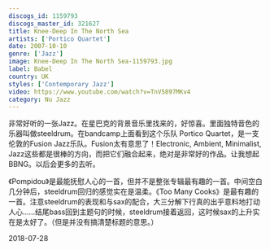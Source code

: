 ```yaml
---
discogs_id: 1159793
discogs_master_id: 321627
title: Knee-Deep In The North Sea
artists: ['Portico Quartet']
date: 2007-10-10
genre: ['Jazz']
image: Knee-Deep In The North Sea-1159793.jpg
label: Babel
country: UK
styles: ['Contemporary Jazz']
video: https://www.youtube.com/watch?v=TnV5897MKv4
category: Nu Jazz
---
```


非常好听的一张Jazz。在星巴克的背景音乐里找来的，好惊喜。里面独特音色的乐器叫做steeldrum。在bandcamp上面看到这个乐队 Portico Quartet，是一支伦敦的Fusion Jazz乐队。Fusion太有意思了！Electronic, Ambient, Minimalist, Jazz这些都是很棒的方向，而把它们融合起来，绝对是非常好的作品。让我想起BBNG。以后会更多的去听。

《Pompidou》是最能抚慰人心的一首，但并不是整张专辑最有趣的一首。中间空白几分钟后，steeldrum回归的感觉实在是温柔。《Too Many Cooks》是最有趣的一首。注意steeldrum的表现和与sax的配合，大三分解下行真的出乎意料地打动人心……结尾bass回到主题句的时候，steeldrum接着返回，这时候sax的上升实在是太好了。（但是并没有搞清楚标题的意思。）

<time>2018-07-28</time>